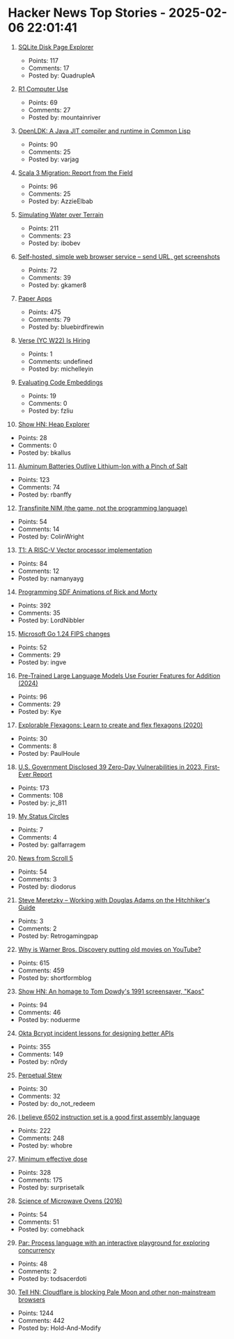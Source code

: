 # Hacker News Top Stories - 2025-02-06 22:01:41

1. [SQLite Disk Page Explorer](https://github.com/QuadrupleA/sqlite-page-explorer)
   - Points: 117
   - Comments: 17
   - Posted by: QuadrupleA

2. [R1 Computer Use](https://github.com/agentsea/r1-computer-use)
   - Points: 69
   - Comments: 27
   - Posted by: mountainriver

3. [OpenLDK: A Java JIT compiler and runtime in Common Lisp](https://github.com/atgreen/openldk)
   - Points: 90
   - Comments: 25
   - Posted by: varjag

4. [Scala 3 Migration: Report from the Field](https://blog.pierre-ricadat.com/scala-3-migration-report-from-the-field)
   - Points: 96
   - Comments: 25
   - Posted by: AzzieElbab

5. [Simulating Water over Terrain](https://lisyarus.github.io/blog/posts/simulating-water-over-terrain.html)
   - Points: 211
   - Comments: 23
   - Posted by: ibobev

6. [Self-hosted, simple web browser service – send URL, get screenshots](https://github.com/US-Artificial-Intelligence/scraper)
   - Points: 72
   - Comments: 39
   - Posted by: gkamer8

7. [Paper Apps](https://gladdendesign.com/collections/paper-apps)
   - Points: 475
   - Comments: 79
   - Posted by: bluebirdfirewin

8. [Verse (YC W22) Is Hiring](undefined)
   - Points: 1
   - Comments: undefined
   - Posted by: michelleyin

9. [Evaluating Code Embeddings](https://blog.voyageai.com/2024/12/04/code-retrieval-eval/)
   - Points: 19
   - Comments: 0
   - Posted by: fzliu

10. [Show HN: Heap Explorer](https://github.com/heap-exploitation/heap-explorer)
   - Points: 28
   - Comments: 0
   - Posted by: bkallus

11. [Aluminum Batteries Outlive Lithium-Ion with a Pinch of Salt](https://spectrum.ieee.org/aluminum-battery)
   - Points: 123
   - Comments: 74
   - Posted by: rbanffy

12. [Transfinite NIM (the game, not the programming language)](https://jdh.hamkins.org/transfinite-nim/)
   - Points: 54
   - Comments: 14
   - Posted by: ColinWright

13. [T1: A RISC-V Vector processor implementation](https://github.com/chipsalliance/t1)
   - Points: 84
   - Comments: 12
   - Posted by: namanyayg

14. [Programming SDF Animations of Rick and Morty](https://danielchasehooper.com/posts/code-animated-rick/)
   - Points: 392
   - Comments: 35
   - Posted by: LordNibbler

15. [Microsoft Go 1.24 FIPS changes](https://devblogs.microsoft.com/go/go-1-24-fips-update/)
   - Points: 52
   - Comments: 29
   - Posted by: ingve

16. [Pre-Trained Large Language Models Use Fourier Features for Addition (2024)](https://arxiv.org/abs/2406.03445)
   - Points: 96
   - Comments: 29
   - Posted by: Kye

17. [Explorable Flexagons: Learn to create and flex flexagons (2020)](http://loki3.com/flex/explore/)
   - Points: 30
   - Comments: 8
   - Posted by: PaulHoule

18. [U.S. Government Disclosed 39 Zero-Day Vulnerabilities in 2023, First-Ever Report](https://www.zetter-zeroday.com/u-s-government-disclosed-39-zero-day-vulnerabilities-in-2023-per-first-ever-report/)
   - Points: 173
   - Comments: 108
   - Posted by: jc_811

19. [My Status Circles](https://www.overcomingbias.com/p/my-status-circles)
   - Points: 7
   - Comments: 4
   - Posted by: galfarragem

20. [News from Scroll 5](https://scrollprize.substack.com/p/exciting-news-from-scroll-5)
   - Points: 54
   - Comments: 3
   - Posted by: diodorus

21. [Steve Meretzky – Working with Douglas Adams on the Hitchhiker's Guide](https://spillhistorie.no/qa-with-game-designer-steve-meretzky/)
   - Points: 3
   - Comments: 2
   - Posted by: Retrogamingpap

22. [Why is Warner Bros. Discovery putting old movies on YouTube?](https://tedium.co/2025/02/05/warner-bros-youtube-full-movie-releases/)
   - Points: 615
   - Comments: 459
   - Posted by: shortformblog

23. [Show HN: An homage to Tom Dowdy's 1991 screensaver, "Kaos"](https://thestrikeagency.com/kaos/)
   - Points: 94
   - Comments: 46
   - Posted by: noduerme

24. [Okta Bcrypt incident lessons for designing better APIs](https://n0rdy.foo/posts/20250121/okta-bcrypt-lessons-for-better-apis/)
   - Points: 355
   - Comments: 149
   - Posted by: n0rdy

25. [Perpetual Stew](https://en.wikipedia.org/wiki/Perpetual_stew)
   - Points: 30
   - Comments: 32
   - Posted by: do_not_redeem

26. [I believe 6502 instruction set is a good first assembly language](https://nemanjatrifunovic.substack.com/p/6502-is-a-good-starting-point-for)
   - Points: 222
   - Comments: 248
   - Posted by: whobre

27. [Minimum effective dose](https://winnielim.org/journal/minimum-effective-dose/)
   - Points: 328
   - Comments: 175
   - Posted by: surprisetalk

28. [Science of Microwave Ovens (2016)](https://www.genuineideas.com/ArticlesIndex/wave.html)
   - Points: 54
   - Comments: 51
   - Posted by: comebhack

29. [Par: Process language with an interactive playground for exploring concurrency](https://github.com/faiface/par-lang)
   - Points: 48
   - Comments: 2
   - Posted by: todsacerdoti

30. [Tell HN: Cloudflare is blocking Pale Moon and other non-mainstream browsers](undefined)
   - Points: 1244
   - Comments: 442
   - Posted by: Hold-And-Modify

